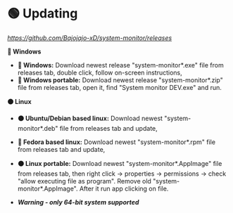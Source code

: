 # 🟢 Updating
*https://github.com/Bajojajo-xD/system-monitor/releases*   

**🔵 Windows**

- **🔵 Windows:** Download newest release "system-monitor*.exe" file from releases tab, double click, follow on-screen instructions,
- **🔵 Windows portable:** Download newest release "system-monitor*.zip" file from releases tab, open it, find "System monitor DEV.exe" and run.

**🟠 Linux**

- **🟠 Ubuntu/Debian based linux:** Download newest "system-monitor*.deb" file from releases tab and update,
- **🧿 Fedora based linux:** Download newest "system-monitor*.rpm" file from releases tab and update,
- **🟠 Linux portable:** Download newest "system-monitor*.AppImage" file from releases tab, then right click -> properties -> permissions -> check "allow executing file as program". Remove old "system-monitor*.AppImage". After it run app clicking on file.

- ***Warning - only 64-bit system supported***
